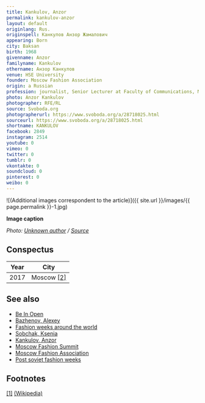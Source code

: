 ```yaml
---
title: Kankulov, Anzor
permalink: kankulov-anzor
layout: default
originlang: Rus.
originspell: Канкулов Анзор Жамалович
appearing: Born
city: Baksan
birth: 1968
givenname: Anzor
familyname: Kankulov
othername: Анзор Канкулов
venue: HSE University
founder: Moscow Fashion Association
origin: a Russian
profession: journalist, Senior Lecturer at Faculty of Communications, Media, and Design
photo: Anzor Kankulov
photographer: RFE/RL
source: Svoboda.org
photographerurl: https://www.svoboda.org/a/28718025.html
sourceurl: https://www.svoboda.org/a/28718025.html
shortname: KANKULOV
facebook: 2849
instagram: 2514
youtube: 0
vimeo: 0
twitter: 0
tumblr: 0
vkontakte: 0
soundcloud: 0
pinterest: 0
weibo: 0
---
```


<!---
To edit top block see
icon "Meta Data"
on right menu
Full edit instructions
indexmod.gq/edit
-->

![(Additional images correspondent to the article)]({{ site.url }}/images/{{ page.permalink }}-1.jpg)

**Image caption**

*Photo: [Unknown author](index) / [Source](index)*

## Сonspectus

|Year|City|
|-|-|
|2017|Moscow <span id="a2">[\[2\]](#f2)</span>|

## See also

+ [Be In Open](be-in-open)
+ [Bazhenov, Alexey](bazhenov-alexey)
+ [Fashion weeks around the world](fashion-weeks-around-the-world)
+ [Sobchak, Ksenia](sobchak-ksenia)
+ [Kankulov, Anzor](kankulov-anzor)
+ [Moscow Fashion Summit](moscow-fashion-summit)
+ [Moscow Fashion Association](moscow-fashion-association)
+ [Post soviet fashion weeks](post-soviet-fashion-weeks)

## Footnotes

[[1]](#a1) <span id="f1"></span> [(Wikipedia)](index)
